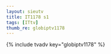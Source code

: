 ```yaml
--- 
layout: sieutv
title: IT1178 s1
tags: [ITtv]
thumb_re: globiptv1178
---
```

{% include tvadv key="globiptv1178" %} 
